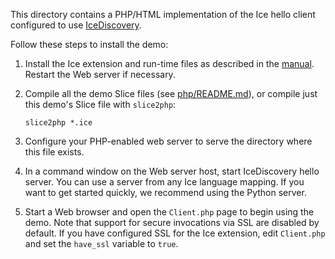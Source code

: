 This directory contains a PHP/HTML implementation of the Ice hello
client configured to use [IceDiscovery][1].

Follow these steps to install the demo:

1) Install the Ice extension and run-time files as described in the
   [manual][2]. Restart the Web server if necessary.

2) Compile all the demo Slice files (see [php/README.md](../../README.md)),
   or compile just this demo's Slice file with `slice2php`:
   ```
   slice2php *.ice
   ```

3) Configure your PHP-enabled web server to serve the directory where this
   file exists.

4) In a command window on the Web server host, start IceDiscovery hello
   server. You can use a server from any Ice language mapping. If you want
   to get started quickly, we recommend using the Python server.

5) Start a Web browser and open the `Client.php` page to begin using the
   demo. Note that support for secure invocations via SSL are disabled
   by default. If you have configured SSL for the Ice extension, edit
   `Client.php` and set the `have_ssl` variable to `true`.

[1]: https://doc.zeroc.com/ice/3.7/ice-plugins/icediscovery
[2]: https://doc.zeroc.com/rel/ice-releases/ice-3-7/ice-3-8-0-release-notes
